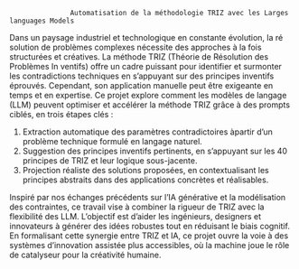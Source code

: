                    Automatisation de la méthodologie TRIZ avec les Larges languages Models 
 
 Dans un paysage industriel et technologique en constante évolution, la ré
solution de problèmes complexes nécessite des approches à la fois structurées
 et créatives. La méthode TRIZ (Théorie de Résolution des Problèmes In
ventifs) offre un cadre puissant pour identifier et surmonter les contradictions
 techniques en s’appuyant sur des principes inventifs éprouvés. Cependant, son
 application manuelle peut être exigeante en temps et en expertise.
 Ce projet explore comment les modèles de langage (LLM) peuvent
 optimiser et accélérer la méthode TRIZ grâce à des prompts ciblés, en trois
 étapes clés :
 1. Extraction automatique des paramètres contradictoires àpartir
 d’un problème technique formulé en langage naturel.
 2. Suggestion des principes inventifs pertinents, en s’appuyant sur
 les 40 principes de TRIZ et leur logique sous-jacente.
 3. Projection réaliste des solutions proposées, en contextualisant les
 principes abstraits dans des applications concrètes et réalisables.

 Inspiré par nos échanges précédents sur l’IA générative et la modélisation
 des contraintes, ce travail vise à combiner la rigueur de TRIZ avec
 la flexibilité des LLM. L’objectif est d’aider les ingénieurs, designers et
 innovateurs à générer des idées robustes tout en réduisant le biais cognitif.
 En formalisant cette synergie entre TRIZ et IA, ce projet ouvre la voie à
 des systèmes d’innovation assistée plus accessibles, où la machine joue
 le rôle de catalyseur pour la créativité humaine.
